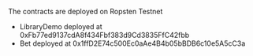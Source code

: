 The contracts are deployed on Ropsten Testnet

* LibraryDemo deployed at 0xFb77ed9137cdA8f434Fbf383d9Cd3835FfC42fbb
* Bet deployed at 0x1ffD2E74c500Ec0aAe4B4b05bBDB6c10e5A5cC3a